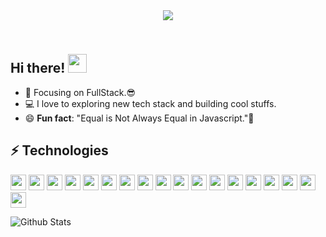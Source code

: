 <div  align="center">
  <img alig src="https://res.cloudinary.com/dlkmarlgw/image/upload/v1685898195/Turquoise_Simple_Modern_Linkedin_Banner_1_tyao2n.gif" />
</div>
<h2 align="left">
 <abc>
  <br>Hi there! <img src="https://res.cloudinary.com/dlkmarlgw/image/upload/v1685901466/wave_sqlva2.gif" width="30"><br>
 </abc>
</h2>

- 🔭 Focusing on FullStack.😎
- 💻 I love to exploring new tech stack and building cool stuffs.
- 😄 **Fun fact**: "Equal is Not Always Equal in Javascript."🤣

## ⚡ Technologies

<span>
  <img src="https://img.shields.io/badge/JavaScript-F7DF1E?style=flat-square&logo=javascript&logoColor=black" height="25">
  <img src="https://img.shields.io/badge/-Node.js-43853D?style=flat-square&logo=Node.js"height="25">
  <img src="https://img.shields.io/badge/React.js-0081CB?style=flat-square&logo=react&logoColor=61DAFB"height="25">
    <img src="https://img.shields.io/badge/-Redux-181717?style=flat-square&logo=redux"height="25">
  <img src="https://img.shields.io/badge/-Java-E34A86?style=flat-square&logo=java"height="25">
  <img src="https://img.shields.io/badge/-C++-00599C?style=flat-square&logo=c" height="25"height="25">
  <img src="https://img.shields.io/badge/-HTML5-E34F26?style=flat-square&logo=html5&logoColor=white"height="25">
  <img src="https://img.shields.io/badge/-CSS3-1572B6?style=flat-square&logo=css3"height="25">
  <img src="https://img.shields.io/badge/-Tailwind-1272D8?style=flat-square&logo=tailwind-css"height="25">
  <img src="https://img.shields.io/badge/-Bootstrap-563D7C?style=flat-square&logo=bootstrap"height="25">
  <img src="https://img.shields.io/badge/-MaterialUi-00599C?style=flat-square&logo="height="25">
  <img src="https://img.shields.io/badge/MongoDB-F7F7F7?style=flat-square&logo=mongodb&logoColor=49A248"height="25">
  <img src="https://img.shields.io/badge/MySQL-005C84?style=flat-square&logo=mysql&logoColor=whitesql"height="25">
  <img src="https://img.shields.io/badge/-Git-black?style=flat-square&logo=git"height="25">
  <img src="https://img.shields.io/badge/-GitHub-181717?style=flat-square&logo=github"height="25">
  <img src="https://img.shields.io/badge/Postman-f7f7f7?style=flastic&logo=Postman&logoColor=FF6C37b"height="25">
  <img src="https://img.shields.io/badge/VisualStudio-2C2B30?style=flastic&logo=VisualStudioCode&logoColor=007ACC"height="25">
  <img src="https://img.shields.io/badge/Netlify-00C7B7?style=flat-square&logo=netlify&logoColor=white"height="25">

</span>

![Github Stats](https://github-readme-stats.vercel.app/api?username=AyubAli125212&count_private=true&show_icons=true&include_all_commits=true)
